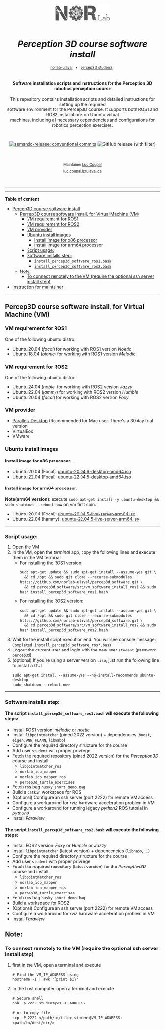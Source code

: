 <div align="center">

[//]: # ( ==== Logo ================================================== ) 
<br>
<br>
<a href="https://norlab.ulaval.ca">
    <picture>
      <source media="(prefers-color-scheme: dark)" srcset="/visual/norlab_logo_acronym_light.png">
      <source media="(prefers-color-scheme: light)" srcset="/visual/norlab_logo_acronym_dark.png">
      <img alt="Shows an the dark NorLab logo in light mode and light NorLab logo in dark mode." src="/visual/norlab_logo_acronym_dark.png" width="175">
    </picture>
</a>
<br>
<br>

[//]: # ( ==== Title ================================================= ) 
# _Perception 3D course software install_

[//]: # ( ==== Hyperlink ============================================= ) 

[//]: # (    <a href="http://132.203.26.125:8111">NorLab TeamCity GUI</a>)
[//]: # (    &#40;VPN/intranet access&#41; &nbsp; • &nbsp;)
<sup>
    <a href="https://github.com/norlab-ulaval">norlab-ulaval</a>
    &nbsp; • &nbsp;
    <a href="https://github.com/norlab-ulaval/percep3d_students">percep3D students</a>
    &nbsp;
</sup>
<br>
<br>

[//]: # ( ==== Description =========================================== )
**Software installation scripts and instructions for the Perception 3D robotics perception course**
<br>
<br>
This repository contains installation scripts and detailed instructions for setting up the required <br>
software environment for the Percep3D course. It supports both ROS1 and ROS2 installations on Ubuntu virtual <br>
machines, including all necessary dependencies and configurations for robotics perception exercises.


<br>

[//]: # ( ==== Badges ================================================ ) 

[![semantic-release: conventional commits](https://img.shields.io/badge/semantic--release-conventional_commits-453032?logo=semantic-release)](https://github.com/semantic-release/semantic-release)
<img alt="GitHub release (with filter)" src="https://img.shields.io/github/v/release/norlab-ulaval/percep3d_software">


[//]: # (NorLab teamcity)
[//]: # (TODO: Un-comment the next line if your repository has run configuration enable on the norlab-teamcity-server)
[//]: # (<a href="http://132.203.26.125:8111"><img src="https://img.shields.io/static/v1?label=JetBrains TeamCity&message=CI/CD&color=green?style=plastic&logo=teamcity" /></a>)

[//]: # (Dockerhub image badge)
[//]: # (TODO: Un-comment the next line if you have docker images on dockerhub)
[//]: # (TODO: Change "norlabulaval/libpointmatcher" in both url to "your-dockerhub-domain/your-image-name")
[//]: # (<a href="https://hub.docker.com/repository/docker/norlabulaval/libpointmatcher/"> <img alt="Docker Image Version &#40;latest semver&#41;" src="https://img.shields.io/docker/v/norlabulaval/libpointmatcher?logo=docker"> </a>)


<br>

[//]: # ( ==== Maintainer ============================================ ) 
<sub>
Maintainer <a href="https://redleader962.github.io">Luc Coupal</a><br>
luc.coupal.1@ulaval.ca
</sub>

<br>
<hr style="color:lightgray;background-color:lightgray">
</div>

[//]: # ( ==== Body ================================================== ) 



---


**Table of content**
<!-- TOC -->
* [Percep3D course software install](#percep3d-course-software-install-)
  * [Percep3D course software install, for Virtual Machine (VM)](#percep3d-course-software-install-for-virtual-machine-vm)
    * [VM requirement for ROS1](#vm-requirement-for-ros1)
    * [VM requirement for ROS2](#vm-requirement-for-ros2)
    * [VM provider](#vm-provider)
    * [Ubuntu install images](#ubuntu-install-images)
      * [Install image for x86 processor](#install-image-for-x86-processor)
      * [Install image for arm64 processor](#install-image-for-arm64-processor)
    * [Script usage:](#script-usage)
    * [Software installs step:](#software-installs-step)
      * [`install_percep3d_software_ros1.bash` ](#the-script-install_percep3d_software_ros1bash-will-execute-the-following-steps)
      * [`install_percep3d_software_ros2.bash` ](#the-script-install_percep3d_software_ros2bash-will-execute-the-following-steps)
  * [Note:](#note-)
    * [To connect remotely to the VM (require the optional ssh server install step)](#to-connect-remotely-to-the-vm-require-the-optional-ssh-server-install-step)
* [Instruction for maintainer](README.dev.md#development-resources)
<!-- TOC -->

---

## Percep3D course software install, for Virtual Machine (VM)

### VM requirement for ROS1
One of the following ubuntu distro:
- Ubuntu 20.04 (_focal_) for working with ROS1 version _Noetic_
- Ubuntu 18.04 (_bionic_) for working with ROS1 version _Melodic_

### VM requirement for ROS2
One of the following ubuntu distro:
- Ubuntu 24.04 (_noble_) for working with ROS2 version _Jazzy_
- Ubuntu 22.04 (_jammy_) for working with ROS2 version _Humble_
- Ubuntu 20.04 (_focal_) for working with ROS2 version _Foxy_

### VM provider
- [Parallels Desktop](https://www.parallels.com/products/desktop/) (Recommended for Mac user. There's a 30 day trial version)
- VirtualBox
- VMware

### Ubuntu install images
#### Install image for x86 processor:
- Ubuntu 20.04 (Focal): [ubuntu-20.04.6-desktop-amd64.iso](https://releases.ubuntu.com/focal/ubuntu-20.04.6-desktop-amd64.iso)
- Ubuntu 22.04 (Focal): [ubuntu-22.04.5-desktop-amd64.iso](https://releases.ubuntu.com/jammy/ubuntu-22.04.5-desktop-amd64.iso)

#### Install image for arm64 processor:
**Note(arm64 version)**: execute `sudo apt-get install -y ubuntu-desktop && sudo shutdown --reboot now` on vm first spin. 
- Ubuntu 20.04 (Focal): [ubuntu-20.04.5-live-server-arm64.iso](https://cdimage.ubuntu.com/releases/20.04/release/ubuntu-20.04.5-live-server-arm64.iso) 
- Ubuntu 22.04 (hammy): [ubuntu-22.04.5-live-server-arm64.iso](https://cdimage.ubuntu.com/releases/22.04/release/ubuntu-22.04.5-live-server-arm64.iso)
---

### Script usage:
1. Open the VM
2. In the VM, open the _terminal_ app, copy the following lines and execute them in the VM terminal
   - For installing the ROS1 version:  
       ```shell
       sudo apt-get update && sudo apt-get install --assume-yes git \
         && cd /opt && sudo git clone --recurse-submodules https://github.com/norlab-ulaval/percep3d_software.git \
         && cd percep3d_software/src/vm_software_install_ros1 && sudo bash install_percep3d_software_ros1.bash
       ```
   - For installing the ROS2 version:  
        ```shell
        sudo apt-get update && sudo apt-get install --assume-yes git \
          && cd /opt && sudo git clone --recurse-submodules https://github.com/norlab-ulaval/percep3d_software.git \
          && cd percep3d_software/src/vm_software_install_ros2 && sudo bash install_percep3d_software_ros2.bash
        ```
3. Wait for the install script execution end. You will see console message: `Completed install_percep3d_software_ros*.bash`  
4. Logout the current user and login with the new user `student` (password `percep3d`)
5. (optional) If you're using a server version `.iso`, just run the following line to install a GUI
    ```shell
    sudo apt-get install --assume-yes --no-install-recommends ubuntu-desktop
    sudo shutdown --reboot now
    ```

---

### Software installs step:

#### The script `install_percep3d_software_ros1.bash` will execute the following steps:
- Install ROS1 version: _melodic_ or _noetic_
- Install `libpointmatcher` (pined 2022 version) + dependencies (`boost`, `eigen`, `ANN`, `FLANN`, `libnabo`)
- Configure the required directory structure for the course
- Add user `student` with proper privilege
- Fetch the required repository (pined 2022 version) for the _Perception3D_ course and install: 
  - `libpointmatcher_ros`
  - `norlab_icp_mapper`
  - `norlab_icp_mapper_ros`
  - `percep3d_turtle_exercises`
- Fetch ros bag `husky_short_demo.bag`
- Build a `catkin` workspace for ROS
- (Optional) Configure an ssh server (port 2222) for remote VM access 
- Configure a workaround for *rviz* hardware acceleration problem in VM 
- Configure a workaround for running legacy _python2_ ROS tutorial in _python3_ 
- Install *Paraview*


#### The script `install_percep3d_software_ros2.bash` will execute the following steps:
- Install ROS2 version: _Foxy_ or _Humble_ or _Jazzy_
- Install `libpointmatcher` (latest version) + dependencies (`libnabo`, ...)
- Configure the required directory structure for the course
- Add user `student` with proper privilege
- Fetch the required repository (latest version) for the _Perception3D_ course and install: 
  - `libpointmatcher_ros`
  - `norlab_icp_mapper`
  - `norlab_icp_mapper_ros`
  - `percep3d_turtle_exercises`
- Fetch ros bag `husky_short_demo.bag`
- Build a workspace for ROS2
- (Optional) Configure an ssh server (port 2222) for remote VM access 
- Configure a workaround for *rviz* hardware acceleration problem in VM 
- Install *Paraview*


## Note: 

### To connect remotely to the VM (require the optional ssh server install step)
1. first in the VM, open a terminal and execute 
   ```shell
   # Find the VM_IP_ADDRESS using 
   hostname -I | awk '{print $1}'
   ```
2. In the host computer, open a terminal and execute
   ```shell
   # Secure shell
   ssh -p 2222 student@VM_IP_ADDRESS
   
   # or to copy file
   scp -P 2222 </path/to/file> student@VM_IP_ADDRESS:<path/to/dest/dir/>
   ```


